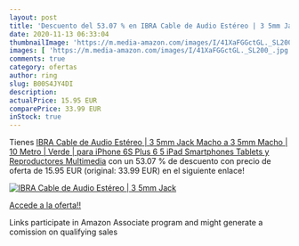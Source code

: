 ```yaml
---
layout: post
title: 'Descuento del 53.07 % en IBRA Cable de Audio Estéreo | 3 5mm Jack'
date: 2020-11-13 06:33:04
thumbnailImage: 'https://m.media-amazon.com/images/I/41XaFGGctGL._SL200_.jpg'
images: [ 'https://m.media-amazon.com/images/I/41XaFGGctGL._SL200_.jpg' ]
comments: true
category: ofertas
author: ring
slug: B00S4JY4DI
description:
actualPrice: 15.95 EUR
comparePrice: 33.99 EUR
inStock: true
---
```


Tienes [IBRA Cable de Audio Estéreo | 3 5mm Jack Macho a 3 5mm Macho | 10 Metro | Verde | para iPhone 6S Plus  6 5  iPad  Smartphones  Tablets y Reproductores Multimedia](https://www.amazon.es/dp/B00S4JY4DI/?tag=tolees-21) con un 53.07 % de descuento con precio de oferta de 15.95 EUR (original: 33.99 EUR) en el siguiente enlace!

[![IBRA Cable de Audio Estéreo | 3 5mm Jack](https://m.media-amazon.com/images/I/41XaFGGctGL._SL200_.jpg)](https://www.amazon.es/dp/B00S4JY4DI/?tag=tolees-21)

[Accede a la oferta!!](https://www.amazon.es/dp/B00S4JY4DI/?tag=tolees-21)

Links participate in Amazon Associate program and might generate a comission on qualifying sales


